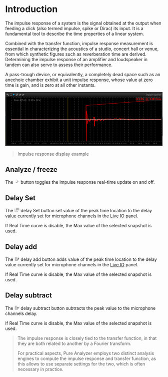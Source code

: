 # Introduction
The impulse response of a system is the signal obtained at the output when feeding a click (also termed impulse, spike or Dirac) its input. 
It is a fundamental tool to describe the time properties of a
linear system.

Combined with the transfer function, impulse response measurement is essential in characterizing the acoustics of a studio, concert hall or venue, from which synthetic figures such as reverberation time are derived. 
Determining the impulse response of an amplifier and loudspeaker in tandem can also serve to assess their performance.

A pass-trough device, or equivalently, a completely dead space such as an anechoic chamber exhibit a unit impulse response, whose value at zero time is gain, and is zero at all other instants.

![](include/IR.png)

> Impulse response display example

## Analyze / freeze
The ![](include/Play.png) button toggles the impulse response real-time update on and off.

## Delay Set
The ![](include/Set2Delay.png) delay Set button set value of the peak time location to the delay value currently set for microphone channels in the [Live IO](11_Live_IO_01_Introduction.md) panel.

If Real Time curve is disable, the Max value of the selected snapshot is used.

## Delay add
The ![](include/Add2Delay.png) delay add button adds value of the peak time location to the delay value currently set for microphone channels in the [Live IO](11_Live_IO_01_Introduction.md) panel.

If Real Time curve is disable, the Max value of the selected snapshot is used.

## Delay subtract
The ![](include/Subtract2Delay.png) delay subtract button subtracts the peak value to the microphone channels delay.

If Real Time curve is disable, the Max value of the selected snapshot is used.

> The impulse response is closely tied to the transfer function, in that they are both related to another by a Fourier transform.
>
> For practical aspects, Pure Analyzer employs two distinct analysis engines to compute the impulse response and transfer function, as this allows to use separate settings for the two, which is often necessary in practice.



